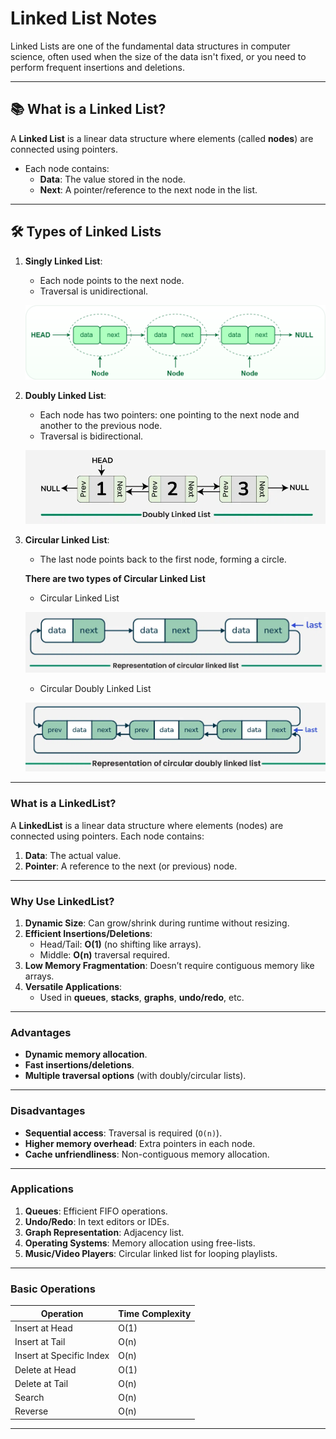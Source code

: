 # **Linked List Notes**  

Linked Lists are one of the fundamental data structures in computer science, often used when the size of the data isn't fixed, or you need to perform frequent insertions and deletions.

---

## 📚 **What is a Linked List?**
A **Linked List** is a linear data structure where elements (called **nodes**) are connected using pointers.  
- Each node contains:
  - **Data**: The value stored in the node.
  - **Next**: A pointer/reference to the next node in the list.

---

## 🛠 **Types of Linked Lists**
1. **Singly Linked List**:  
   - Each node points to the next node.
   - Traversal is unidirectional.

   ![Singly Linked List](Images/singlyLinkedList.png)

2. **Doubly Linked List**:  
   - Each node has two pointers: one pointing to the next node and another to the previous node.
   - Traversal is bidirectional.
   
   ![Doubly Linked List](Images/doublyLinkedList.png)

3. **Circular Linked List**:  
   - The last node points back to the first node, forming a circle.

   **There are two types of Circular Linked List**
   - Circular Linked List
   
   ![Circular Linked List](Images/ciruclarLinkedList.png)

   - Circular Doubly Linked List

   ![Circular Linked List](Images/circularDoublyLinkedList.png)

---

### **What is a LinkedList?**
A **LinkedList** is a linear data structure where elements (nodes) are connected using pointers. Each node contains:
1. **Data**: The actual value.
2. **Pointer**: A reference to the next (or previous) node.

---

### **Why Use LinkedList?**
1. **Dynamic Size**: Can grow/shrink during runtime without resizing.
2. **Efficient Insertions/Deletions**:
   - Head/Tail: **O(1)** (no shifting like arrays).
   - Middle: **O(n)** traversal required.
3. **Low Memory Fragmentation**: Doesn’t require contiguous memory like arrays.
4. **Versatile Applications**:
   - Used in **queues**, **stacks**, **graphs**, **undo/redo**, etc.

---

### **Advantages**
- **Dynamic memory allocation**.
- **Fast insertions/deletions**.
- **Multiple traversal options** (with doubly/circular lists).

---

### **Disadvantages**
- **Sequential access**: Traversal is required (`O(n)`).
- **Higher memory overhead**: Extra pointers in each node.
- **Cache unfriendliness**: Non-contiguous memory allocation.

---

### **Applications**
1. **Queues**: Efficient FIFO operations.
2. **Undo/Redo**: In text editors or IDEs.
3. **Graph Representation**: Adjacency list.
4. **Operating Systems**: Memory allocation using free-lists.
5. **Music/Video Players**: Circular linked list for looping playlists.

---

### **Basic Operations**
| **Operation**           | **Time Complexity** |
|--------------------------|---------------------|
| Insert at Head           | O(1)               |
| Insert at Tail           | O(n)               |
| Insert at Specific Index | O(n)               |
| Delete at Head           | O(1)               |
| Delete at Tail           | O(n)               |
| Search                   | O(n)               |
| Reverse                  | O(n)               |

---
